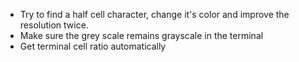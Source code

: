  - Try to find a half cell character, change it's color and improve the resolution twice.
 - Make sure the grey scale remains grayscale in the terminal
 - Get terminal cell ratio automatically 